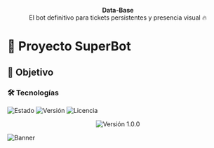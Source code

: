 <p align="center">
  <strong>Data-Base</strong><br>
  El bot definitivo para tickets persistentes y presencia visual 🔥
</p>

# 🚀 Proyecto SuperBot
## 🎯 Objetivo
### 🛠️ Tecnologías

![Estado](https://img.shields.io/badge/estado-en%20desarrollo-yellow)
![Versión](https://img.shields.io/badge/version-1.0.0-blue)
![Licencia](https://img.shields.io/badge/licencia-MIT-green)

<p align="center">
  <img src="https://img.shields.io/badge/version-1.0.0-blue" alt="Versión 1.0.0">
</p>

![Banner](https://raw.githubusercontent.com/usuario/repositorio/rama/ruta/banner.png)